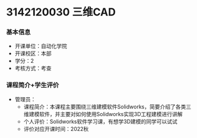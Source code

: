 # 3142120030 三维CAD
### 基本信息
- 开课单位：自动化学院
- 开课校区：本部
- 学分：2
- 考核方式：考查
### 课程简介+学生评价
- 管理员：
  - 课程简介：本课程主要围绕三维建模软件Solidworks，简要介绍了各类三维建模软件，并主要对如何使用Solidworks实现3D工程建模进行讲解
  - 个人评价：Solidworks软件学习课，有想学3D建模的同学可以试试
  - 评价对应开课时间：2022秋